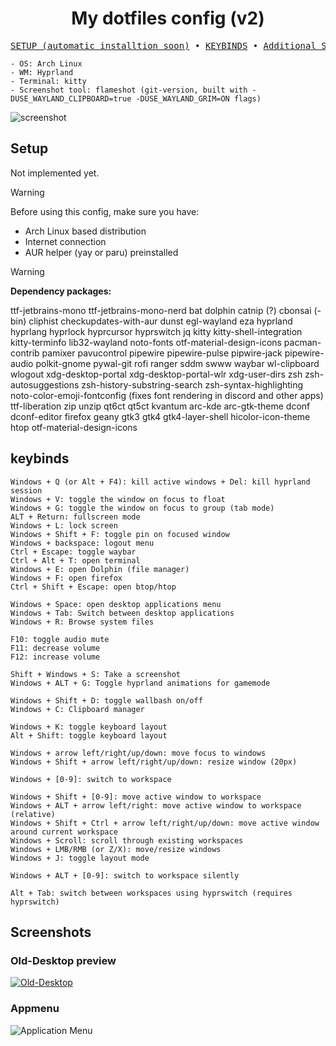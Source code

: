 
<div align="center">
<h1>My dotfiles config (v2)</h1>
</div>

<pre align="center">
<a href="#">SETUP (automatic installtion soon)</a> • <a href="#keybinds">KEYBINDS</a> • <a href="#screenshots">Additional Screenshots</a></a>
</pre>


```
- OS: Arch Linux
- WM: Hyprland
- Terminal: kitty
- Screenshot tool: flameshot (git-version, built with -DUSE_WAYLAND_CLIPBOARD=true -DUSE_WAYLAND_GRIM=ON flags)
```

![screenshot](https://github.com/user-attachments/assets/98af27b9-a16e-4954-9e90-dbce169db9f9)

## Setup

Not implemented yet.

> [!WARNING]
> Before using this config, make sure you have:
> - Arch Linux based distribution
> - Internet connection
> - AUR helper (yay or paru) preinstalled

> [!WARNING]
> **Dependency packages:**
>
> ttf-jetbrains-mono ttf-jetbrains-mono-nerd bat dolphin catnip (?) cbonsai (-bin) cliphist checkupdates-with-aur dunst egl-wayland eza hyprland hyprlang hyprlock hyprcursor hyprswitch jq kitty kitty-shell-integration kitty-terminfo lib32-wayland noto-fonts otf-material-design-icons pacman-contrib pamixer pavucontrol pipewire pipewire-pulse pipwire-jack pipewire-audio polkit-gnome pywal-git rofi ranger sddm swww waybar wl-clipboard wlogout xdg-desktop-portal xdg-desktop-portal-wlr xdg-user-dirs zsh zsh-autosuggestions zsh-history-substring-search zsh-syntax-highlighting noto-color-emoji-fontconfig (fixes font rendering in discord and other apps) ttf-liberation zip unzip qt6ct qt5ct kvantum arc-kde arc-gtk-theme dconf dconf-editor firefox geany gtk3 gtk4 gtk4-layer-shell hicolor-icon-theme htop otf-material-design-icons 

<!-- 
> [!WARNING]
> Before using this config, make sure you have:
> - Arch Linux based distribution
> - Internet connection
> - Curl preinstalled (if not, install it using `sudo pacman -S curl`) -->

<!-- 
Download script:
```
curl -sL https://raw.githubusercontent.com/nixxoq/dotfiles/main/setup/base.sh -o base.sh
chmod +x base.sh
./base.sh
```

Command line arguments:
```
--debug: Enable debug mode.
--skip-update: Skip system update.
--media: Install media dependencies.
--dev: Install development dependencies.
--configure-keymap: Configure keymap.
--force-redownload: Re-download dotfiles if folder exists.
--help: Display help message.
``` -->

## keybinds
```
Windows + Q (or Alt + F4): kill active windows + Del: kill hyprland session
Windows + V: toggle the window on focus to float
Windows + G: toggle the window on focus to group (tab mode)
ALT + Return: fullscreen mode
Windows + L: lock screen
Windows + Shift + F: toggle pin on focused window
Windows + backspace: logout menu
Ctrl + Escape: toggle waybar
Ctrl + Alt + T: open terminal
Windows + E: open Dolphin (file manager)
Windows + F: open firefox
Ctrl + Shift + Escape: open btop/htop

Windows + Space: open desktop applications menu
Windows + Tab: Switch between desktop applications
Windows + R: Browse system files

F10: toggle audio mute
F11: decrease volume
F12: increase volume

Shift + Windows + S: Take a screenshot
Windows + ALT + G: Toggle hyprland animations for gamemode

Windows + Shift + D: toggle wallbash on/off
Windows + C: Clipboard manager

Windows + K: toggle keyboard layout
Alt + Shift: toggle keyboard layout

Windows + arrow left/right/up/down: move focus to windows
Windows + Shift + arrow left/right/up/down: resize window (20px)

Windows + [0-9]: switch to workspace

Windows + Shift + [0-9]: move active window to workspace
Windows + ALT + arrow left/right: move active window to workspace (relative)
Windows + Shift + Ctrl + arrow left/right/up/down: move active window around current workspace
Windows + Scroll: scroll through existing workspaces
Windows + LMB/RMB (or Z/X): move/resize windows
Windows + J: toggle layout mode

Windows + ALT + [0-9]: switch to workspace silently

Alt + Tab: switch between workspaces using hyprswitch (requires hyprswitch)
```


## Screenshots

### Old-Desktop preview
<a href="https://github.com/nixxoq/dotfiles/tree/bbe5c306ae12afd4ce38b78fa8c5723ed692b08d">
  <img src="https://github.com/user-attachments/assets/f086a57f-5101-4110-a2ec-753c4f3fb481" alt="Old-Desktop" />
</a>


### Appmenu
![Application Menu](https://github.com/user-attachments/assets/3483f5b4-dd43-4d51-83a8-ce22aff32d9c)
